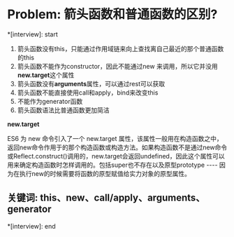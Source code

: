 # Problem: 箭头函数和普通函数的区别?

*[interview]: start
1. 箭头函数没有this，只能通过作用域链来向上查找离自己最近的那个普通函数的this
2. 箭头函数不能作为constructor，因此不能通过new 来调用，所以它并没用**new.target**这个属性
3. 箭头函数没有**arguments**属性，可以通过rest可以获取
4. 箭头函数不能直接使用call和apply，bind来改变this
5. 不能作为generator函数
6. 箭头函数语法比普通函数更加简洁

**new.target**

ES6 为 new 命令引入了一个 new.target 属性，该属性一般用在构造函数之中，返回new命令作用于的那个构造函数或构造方法。如果构造函数不是通过new命令或Reflect.construct()调用的，new.target会返回undefined，因此这个属性可以用来确定构造函数时怎样调用的。包括super也不存在以及原型prototype ---- 因为在执行new的时候需要将函数的原型赋值给实力对象的原型属性。

## 关键词: this、new、call/apply、arguments、generator
*[interview]: end
